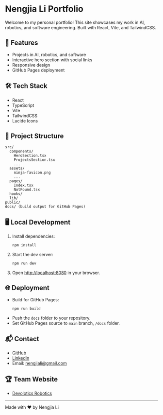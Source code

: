 # Nengjia Li Portfolio

Welcome to my personal portfolio! This site showcases my work in AI, robotics, and software engineering. Built with React, Vite, and TailwindCSS.

## 🚀 Features
- Projects in AI, robotics, and software
- Interactive hero section with social links
- Responsive design
- GitHub Pages deployment

## 🛠️ Tech Stack
- React
- TypeScript
- Vite
- TailwindCSS
- Lucide Icons

## 📁 Project Structure
```
src/
  components/
    HeroSection.tsx
    ProjectsSection.tsx
    ...
  assets/
    ninja-favicon.png
    ...
  pages/
    Index.tsx
    NotFound.tsx
  hooks/
  lib/
public/
docs/ (build output for GitHub Pages)
```

## 🖥️ Local Development
1. Install dependencies:
   ```bash
   npm install
   ```
2. Start the dev server:
   ```bash
   npm run dev
   ```
3. Open [http://localhost:8080](http://localhost:8080) in your browser.

## 🌐 Deployment
- Build for GitHub Pages:
  ```bash
  npm run build
  ```
- Push the `docs` folder to your repository.
- Set GitHub Pages source to `main` branch, `/docs` folder.

## 📬 Contact
- [GitHub](https://github.com/Ninjtheturtle)
- [LinkedIn](https://www.linkedin.com/in/nengjiali/)
- Email: nengjiali@gmail.com

## 🏆 Team Website
- [Devolotics Robotics](https://devolotics.github.io/)

---
Made with ❤️ by Nengjia Li
